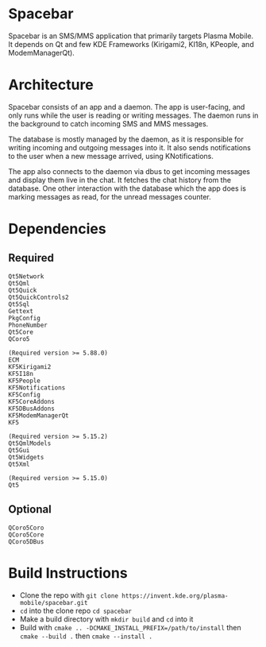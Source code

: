# Spacebar

Spacebar is an SMS/MMS application that primarily targets Plasma Mobile.
It depends on Qt and few KDE Frameworks (Kirigami2, KI18n, KPeople, and ModemManagerQt).

# Architecture

Spacebar consists of an app and a daemon.
The app is user-facing, and only runs while the user is reading or writing messages. The daemon runs in the background to catch incoming SMS and MMS messages.

The database is mostly managed by the daemon, as it is responsible for writing incoming and outgoing messages into it.
It also sends notifications to the user when a new message arrived, using KNotifications.

The app also connects to the daemon via dbus to get incoming messages and display them live in the chat. It fetches the chat history from the database.
One other interaction with the database which the app does is marking messages as read, for the unread messages counter.

# Dependencies

## Required

```
Qt5Network
Qt5Qml
Qt5Quick
Qt5QuickControls2
Qt5Sql
Gettext
PkgConfig
PhoneNumber
Qt5Core
QCoro5

(Required version >= 5.88.0)
ECM
KF5Kirigami2
KF5I18n
KF5People
KF5Notifications
KF5Config
KF5CoreAddons
KF5DBusAddons
KF5ModemManagerQt
KF5

(Required version >= 5.15.2)
Qt5QmlModels
Qt5Gui
Qt5Widgets
Qt5Xml

(Required version >= 5.15.0)
Qt5
```

## Optional

```
QCoro5Coro
QCoro5Core
QCoro5DBus
```

# Build Instructions

+ Clone the repo with `git clone https://invent.kde.org/plasma-mobile/spacebar.git`
+ `cd` into the clone repo `cd spacebar`
+ Make a build directory with `mkdir build` and `cd` into it
+ Build with `cmake .. -DCMAKE_INSTALL_PREFIX=/path/to/install` then `cmake --build .` then `cmake --install .`

